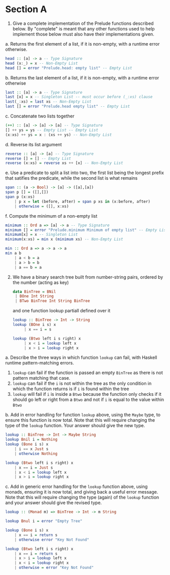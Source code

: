 # Section A

1. Give a complete implementation of the Prelude functions described below. By "complete" is meant that any other functions used to help implement those below must also have their implementations given. 

a. Returns the first element of a list, if it is non-empty, with a runtime error otherwise.

```haskell
head :: [a] -> a -- Type Signature
head (x:_) = x -- Non-Empty List
head [] = error "Prelude.head: empty list" -- Empty List
```

b. Returns the last element of a list, if it is non-empty, with a runtime error otherwise

```haskell
last :: [a] -> a -- Type Signature
last [x] = x -- Singleton List -- must occur before (_:xs) clause
last(_:xs) = last xs -- Non-Empty List
last [] = error "Prelude.head empty list" -- Empty List
```

c. Concatenate two lists together

```haskell
(++) :: [a] -> [a] -> [a] -- Type Signature
[] ++ ys = ys -- Empty List -- Empty List
(x:xs) ++ ys = x : (xs ++ ys) -- Non-Empty List
```

d. Reverse its list argument

```haskell
reverse :: [a] -> [a] -- Type Signature 
reverse [] = [] -- Empty List
reverse (x:xs) = reverse xs ++ [x] -- Non-Empty List 
```

e. Use a predicate to split a list into two, the first list being the longest prefix that satifies the predicate, while the second list is what remains 

```haskell
span :: (a -> Bool) -> [a] -> ([a],[a])
span p [] = ([],[])
span p (x:xs) 
	| p x = let (before, after) = span p xs in (x:before, after)
	| otherwise = ([], x:xs)
```

f. Compute the minimum of a non-empty list

```haskell
minimum :: Ord a => [a] -> a -- Type Signature
minimum [] = error "Prelude.minimum Minimum of empty list" -- Empty List
minimum[x] = x -- Singleton List
minimum(x:xs) = min x (minimum xs) -- Non-Empty List

min :: Ord a => a -> a -> a
min a b
	| a < b = a
	| a > b = b 
	| a == b = a
```

2. We have a binary search tree built from number-string pairs, ordered by the number (acting as key)

   ```haskell
   data BinTree = BNil
   	| BOne Int String
   	| BTwo BinTree Int String BinTree
   ```

   and one function lookup partiall defined over it

   ```haskell
   lookup :: BinTree -> Int -> String 
   lookup (BOne i s) x 
   		| x == i = s
   
   lookup (Btwo left i s right) x
   		| x < i = lookup left x
   		| x > i = lookup right x
   ```

a. Describe the three ways in which function ```lookup``` can fail, with Haskell runtime pattern-matching errors.

1. ```lookup``` can fail if the function is passed an empty ```BinTree``` as there is not pattern matching that case. 
2. ```lookup``` can fail if the ```i``` is not within the tree as the only condition in which the function returns is if ```i``` is found within the tree
3. ```lookup``` will fail if `i` is inside a `Btwo` because the function only checks if it should go left or right from a `Btwo` and not if `i` is equal to the value within `Btwo`

b. Add in error handling for function ```lookup``` above, using the ```Maybe``` type, to ensure this function is now total. Note that this will require changing the type of the ```lookup``` function. Your answer should give the new type.

```haskell
lookup :: BinTree -> Int -> Maybe String
lookup Bnil i = Nothing
lookup (Bone i s) x
	| i == x Just s 
	| otherwise Nothing

lookup (Btwo left i s right) x
	| x == i = Just s
	| x < i = lookup left x
	| x > i = lookup right x
```

c. Add in generic error handling for the ```lookup``` function above, using monads, ensuring it is now total, and giving back a useful error message. Note that this will require changing the type (again) of the ```lookup``` function and your answer should give the revised type. 

```Haskell
lookup :: (Monad m) => BinTree -> Int -> m String

lookup Bnul i = error "Empty Tree"

lookup (Bone i s) x 
	| x == i = return s
	| otherwise error "Key Not Found"

lookup (Btwo left i s right) x
	| x == i = return s
	| x > i = lookup left x
	| x < i = lookup right x
	| otherwise = error "Key Not Found"
```

